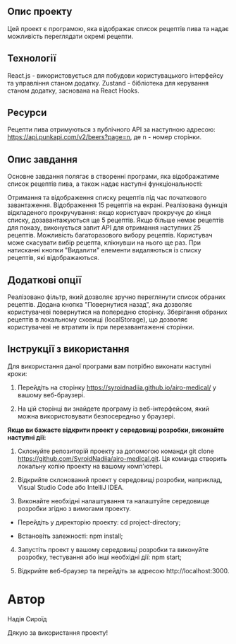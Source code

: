 ## Опис проекту

Цей проект є програмою, яка відображає список рецептів пива та надає можливість
переглядати окремі рецепти.

## Технології

React.js - використовується для побудови користувацького інтерфейсу та
управління станом додатку. Zustand - бібліотека для керування станом додатку,
заснована на React Hooks.

## Ресурси

Рецепти пива отримуються з публічного API за наступною адресою:
https://api.punkapi.com/v2/beers?page=n, де n - номер сторінки.

## Опис завдання

Основне завдання полягає в створенні програми, яка відображатиме список рецептів
пива, а також надає наступні функціональності:

Отримання та відображення списку рецептів під час початкового завантаження.
Відображення 15 рецептів на екрані. Реалізована функція відкладеного
прокручування: якщо користувач прокручує до кінця списку, дозавантажуються ще 5
рецептів. Якщо більше немає рецептів для показу, виконується запит API для
отримання наступних 25 рецептів. Можливість багаторазового вибору рецептів.
Користувач може скасувати вибір рецепта, клікнувши на нього ще раз. При
натисканні кнопки "Видалити" елементи видаляються із списку рецептів, які відображаються.

## Додаткові опції

Реалізовано фільтр, який дозволяє зручно переглянути список обраних рецептів.
Додана кнопка "Повернутися назад", яка дозволяє користувачеві повернутися на
попередню сторінку. Зберігання обраних рецептів в локальному сховищі
(localStorage), що дозволяє користувачеві не втратити їх при перезавантаженні
сторінки.

## Інструкції з використання

Для використання даної програми вам потрібно виконати наступні кроки:

1. Перейдіть на сторінку https://syroidnadiia.github.io/airo-medical/ у вашому
   веб-браузері.

2. На цій сторінці ви знайдете програму із веб-інтерфейсом, який можна
   використовувати безпосередньо у браузері.

**Якщо ви бажаєте відкрити проект у середовищі розробки, виконайте наступні
дії:**

1. Склонуйте репозиторій проекту за допомогою команди git clone
   https://github.com/SyroidNadiia/airo-medical.git. Ця команда створить
   локальну копію проекту на вашому комп'ютері.

2. Відкрийте склонований проект у середовищі розробки, наприклад, Visual Studio
   Code або IntelliJ IDEA.

3. Виконайте необхідні налаштування та налаштуйте середовище розробки згідно з
   вимогами проекту.

- Перейдіть у директорію проекту: cd project-directory;

- Встановіть залежності: npm install;

4. Запустіть проект у вашому середовищі розробки та виконуйте розробку,
   тестування або інші необхідні дії: npm start;

5. Відкрийте веб-браузер та перейдіть за адресою http://localhost:3000.

# Автор

Надія Сироїд

Дякую за використання проекту!
